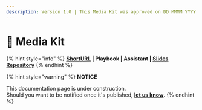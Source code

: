 ```yaml
---
description: Version 1.0 | This Media Kit was approved on DD MMMM YYYY.
---
```


# 🎨 Media Kit

{% hint style="info" %}
****[**ShortURL**](https://tiof.click/BiTMediaKit) **| Playbook | Assistant |** [**Slides Repository**](https://tiof.click/BiTSlidesRepo)****
{% endhint %}

{% hint style="warning" %}
**NOTICE**

This documentation page is under construction.\
Should you want to be notified once it's published, [**let us know**](https://tiof.click/TIOFTarianUpdatesService).
{% endhint %}
